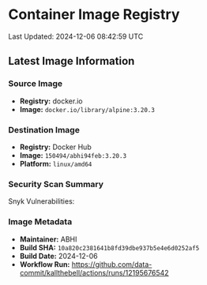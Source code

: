# Container Image Registry

Last Updated: 2024-12-06 08:42:59 UTC

## Latest Image Information

### Source Image
- **Registry:** docker.io
- **Image:** `docker.io/library/alpine:3.20.3`

### Destination Image
- **Registry:** Docker Hub
- **Image:** `150494/abhi94feb:3.20.3`
- **Platform:** `linux/amd64`

### Security Scan Summary
Snyk Vulnerabilities: 

### Image Metadata
- **Maintainer:** ABHI
- **Build SHA:** `10a820c2381641b8fd39dbe937b5e4e6d0252af5`
- **Build Date:** 2024-12-06
- **Workflow Run:** https://github.com/data-commit/kallthebell/actions/runs/12195676542
